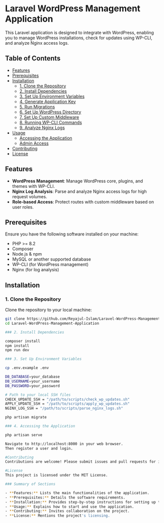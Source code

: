 # Laravel WordPress Management Application

This Laravel application is designed to integrate with WordPress, enabling you to manage WordPress installations, check for updates using WP-CLI, and analyze Nginx access logs.

## Table of Contents

- [Features](#features)
- [Prerequisites](#prerequisites)
- [Installation](#installation)
  - [1. Clone the Repository](#1-clone-the-repository)
  - [2. Install Dependencies](#2-install-dependencies)
  - [3. Set Up Environment Variables](#3-set-up-environment-variables)
  - [4. Generate Application Key](#4-generate-application-key)
  - [5. Run Migrations](#5-run-migrations)
  - [6. Set Up WordPress Directory](#6-set-up-wordpress-directory)
  - [7. Set Up Custom Middleware](#7-set-up-custom-middleware)
  - [8. Running WP-CLI Commands](#8-running-wp-cli-commands)
  - [9. Analyze Nginx Logs](#9-analyze-nginx-logs)
- [Usage](#usage)
  - [Accessing the Application](#accessing-the-application)
  - [Admin Access](#admin-access)
- [Contributing](#contributing)
- [License](#license)

## Features

- **WordPress Management**: Manage WordPress core, plugins, and themes with WP-CLI.
- **Nginx Log Analysis**: Parse and analyze Nginx access logs for high request volumes.
- **Role-based Access**: Protect routes with custom middleware based on user roles.

## Prerequisites

Ensure you have the following software installed on your machine:

- PHP >= 8.2
- Composer
- Node.js & npm
- MySQL or another supported database
- WP-CLI (for WordPress management)
- Nginx (for log analysis)

## Installation

### 1. Clone the Repository

Clone the repository to your local machine:

```bash
git clone https://github.com/Reyajul-Islam/Laravel-WordPress-Management-Application.git
cd Laravel-WordPress-Management-Application

### 2. Install Dependencies

composer install
npm install
npm run dev

### 3. Set Up Environment Variables

cp .env.example .env

DB_DATABASE=your_database
DB_USERNAME=your_username
DB_PASSWORD=your_password

# Path to your local SSH files
CHECK_UPDATE_SSH = "/path/to/scripts/check_wp_updates.sh"
APPLY_UPDATE_SSH = "/path/to/scripts/apply_wp_updates.sh"
NGINX_LOG_SSH = "/path/to/scripts/parse_nginx_logs.sh"

php artisan migrate

### 4. Accessing the Application

php artisan serve

Navigate to http://localhost:8000 in your web browser.
Then register a user and login.

#Contributing
Contributions are welcome! Please submit issues and pull requests for improvements or fixes.

#License
This project is licensed under the MIT License.

### Summary of Sections

- **Features:** Lists the main functionalities of the application.
- **Prerequisites:** Details the software requirements.
- **Installation:** Provides step-by-step instructions for setting up the application.
- **Usage:** Explains how to start and use the application.
- **Contributing:** Invites collaboration on the project.
- **License:** Mentions the project's licensing.
